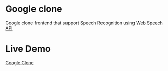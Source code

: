 # Google clone
Google clone frontend that support Speech Recognition using 
[Web Speech API](https://developer.mozilla.org/en-US/docs/Web/API/Web_Speech_API)

# Live Demo
[Google Clone](https://google-cl0ne.netlify.app/)
